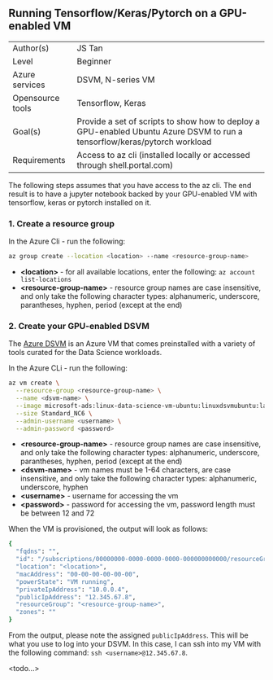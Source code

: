 ## Running Tensorflow/Keras/Pytorch on a GPU-enabled VM

| | |
| :-- | --- |
| Author(s) | JS Tan | 
| Level | Beginner |
| Azure services | DSVM, N-series VM | 
| Opensource tools | Tensorflow, Keras |
| Goal(s) | Provide a set of scripts to show how to deploy a GPU-enabled Ubuntu Azure DSVM to run a tensorflow/keras/pytorch workload |
| Requirements | Access to az cli (installed locally or accessed through shell.portal.com) |

The following steps assumes that you have access to the az cli. The end result is to have a jupyter notebook backed by your GPU-enabled VM with tensorflow, keras or pytorch installed on it. 

### 1. Create a resource group
In the Azure Cli - run the following:

```sh
az group create --location <location> --name <resource-group-name>
```
- __\<location\>__ - for all available locations, enter the following: `az account list-locations`
- __\<resource-group-name\>__ - resource group names are case insensitive, and only take the following character types: alphanumeric, underscore, parantheses, hyphen, period (except at the end)

### 2. Create your GPU-enabled DSVM
The [Azure DSVM](https://azure.microsoft.com/en-us/services/virtual-machines/data-science-virtual-machines/) is an Azure VM that comes preinstalled with a variety of tools curated for the Data Science workloads.

In the Azure CLi - run the following:

```sh
az vm create \
  --resource-group <resource-group-name> \
  --name <dsvm-name> \
  --image microsoft-ads:linux-data-science-vm-ubuntu:linuxdsvmubuntu:latest \
  --size Standard_NC6 \
  --admin-username <username> \
  --admin-password <password>
```
- __\<resource-group-name\>__ - resource group names are case insensitive, and only take the following character types: alphanumeric, underscore, parantheses, hyphen, period (except at the end)
- __\<dsvm-name\>__ - vm names must be 1-64 characters, are case insensitive, and only take the following character types: alphanumeric, underscore, hyphen
- __\<username\>__ - username for accessing the vm
- __\<password\>__ - password for accessing the vm, password length must be between 12 and 72

When the VM is provisioned, the output will look as follows:

```sh
{
  "fqdns": "",
  "id": "/subscriptions/00000000-0000-0000-0000-000000000000/resourceGroups/<resource-group-name>/providers/Microsoft.Compute/virtualMachines/<dsvm-name>",
  "location": "<location>",
  "macAddress": "00-00-00-00-00-00",
  "powerState": "VM running",
  "privateIpAddress": "10.0.0.4",
  "publicIpAddress": "12.345.67.8",
  "resourceGroup": "<resource-group-name>",
  "zones": ""
}
```

From the output, please note the assigned `publicIpAddress`. This will be what you use to log into your DSVM. In this case, I can ssh into my VM with the following command: `ssh <username>@12.345.67.8`.


<todo...>
